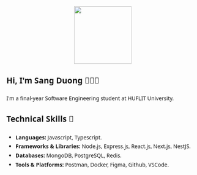 <div align="center">
  <img height="150" src="https://media2.giphy.com/media/v1.Y2lkPTc5MGI3NjExdGI5bWpsZzl1MWs0NWFvMDlkNzE4YjFxajFnZnFvcG1tczEyamZ6YyZlcD12MV9pbnRlcm5hbF9naWZfYnlfaWQmY3Q9dHM/RH559Fvp6HceyoyIOv/giphy.gif" />
</div>

###

<h2 align="left" style="font-family:'Segoe UI', sans-serif;">Hi, I'm Sang Duong 👋👨‍💻</h2>

###

<p align="left" style="font-family:'Segoe UI', sans-serif;">
I'm a final-year Software Engineering student at HUFLIT University.
</p>

###

<h2 align="left" style="font-family:'Segoe UI', sans-serif;">Technical Skills 🧠</h2>

###

<ul align="left" style="font-family:'Segoe UI', sans-serif; line-height:1.7;">
  <li>
    <span style="font-weight:700;">Languages:</span>
    <span>Javascript, Typescript.</span>
  </li>
  <li>
    <span style="font-weight:700;">Frameworks & Libraries:</span>
    <span>Node.js, Express.js, React.js, Next.js, NestJS.</span>
  </li>
  <li>
    <span style="font-weight:700;">Databases:</span>
    <span>MongoDB, PostgreSQL, Redis.</span>
  </li>
  <li>
    <span style="font-weight:700;">Tools & Platforms:</span>
    <span>Postman, Docker, Figma, Github, VSCode.</span>
  </li>
</ul>
